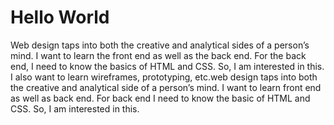 <!DOCTYPE html>
<html lang="en">
 <head>
<h1>Hello World</h1>
<p> Web design taps into both the creative and analytical sides of a person’s mind. I want to learn the front end as well as the back end. For the back end, I need to know the basics of HTML and CSS. So, I am interested in this. I also want to learn wireframes, prototyping, etc.web design taps into both the creative and analytical side of a person’s mind. I want to learn front end as well as back end. For back end I need to know the basic of HTML and CSS. So, I am interested in this.</p>
</body>
</html>
